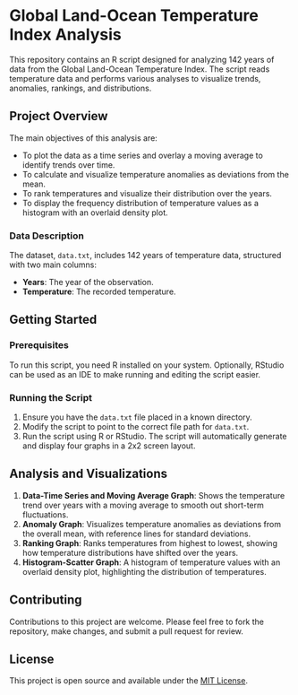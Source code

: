 # Global Land-Ocean Temperature Index Analysis

This repository contains an R script designed for analyzing 142 years of data from the Global Land-Ocean Temperature Index. The script reads temperature data and performs various analyses to visualize trends, anomalies, rankings, and distributions.

## Project Overview

The main objectives of this analysis are:
- To plot the data as a time series and overlay a moving average to identify trends over time.
- To calculate and visualize temperature anomalies as deviations from the mean.
- To rank temperatures and visualize their distribution over the years.
- To display the frequency distribution of temperature values as a histogram with an overlaid density plot.

### Data Description

The dataset, `data.txt`, includes 142 years of temperature data, structured with two main columns:
- **Years**: The year of the observation.
- **Temperature**: The recorded temperature.

## Getting Started

### Prerequisites

To run this script, you need R installed on your system. Optionally, RStudio can be used as an IDE to make running and editing the script easier.

### Running the Script

1. Ensure you have the `data.txt` file placed in a known directory.
2. Modify the script to point to the correct file path for `data.txt`.
3. Run the script using R or RStudio. The script will automatically generate and display four graphs in a 2x2 screen layout.

## Analysis and Visualizations

1. **Data-Time Series and Moving Average Graph**: Shows the temperature trend over years with a moving average to smooth out short-term fluctuations.
2. **Anomaly Graph**: Visualizes temperature anomalies as deviations from the overall mean, with reference lines for standard deviations.
3. **Ranking Graph**: Ranks temperatures from highest to lowest, showing how temperature distributions have shifted over the years.
4. **Histogram-Scatter Graph**: A histogram of temperature values with an overlaid density plot, highlighting the distribution of temperatures.

## Contributing

Contributions to this project are welcome. Please feel free to fork the repository, make changes, and submit a pull request for review.

## License

This project is open source and available under the [MIT License](LICENSE.md).
